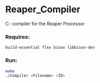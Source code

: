 # Reaper_Compiler
C- compiler for the Reaper Processor

### Requires:
`build-essential flex bison libbison-dev`

### Run:
```bash
make
./Compiler <Filename> <ID>
```

